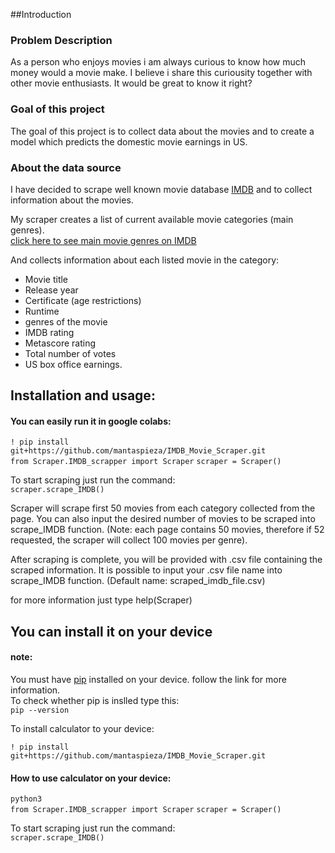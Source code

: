 ##Introduction

### Problem Description

As a person who enjoys movies i am always curious to know how much money would a movie make. I believe i share this curiousity together with other movie enthusiasts. It would be great to know it right?

### Goal of this project

The goal of this project is to collect data about the movies and to create a model which predicts the domestic movie earnings in US.

### About the data source

I have decided to scrape well known movie database [IMDB](https://www.imdb.com/?ref_=nv_home) and to collect information about the movies.

My scraper creates a list of current available movie categories (main genres).  
[click here to see main movie genres on IMDB](https://www.imdb.com/feature/genre/?ref_=nv_ch_gr)

And collects information about each listed movie in the category:
* Movie title
* Release year
* Certificate (age restrictions)
* Runtime
* genres of the movie
* IMDB rating
* Metascore rating
* Total number of votes
* US box office earnings.

## Installation and usage:    

#### You can easily run it in google colabs:  

`! pip install git+https://github.com/mantaspieza/IMDB_Movie_Scraper.git`  
`from Scraper.IMDB_scrapper import Scraper`
`scraper = Scraper()`

To start scraping just run the command:   
`scraper.scrape_IMDB()`

Scraper will scrape first 50 movies from each category collected from the page.
You can also input the desired number of movies to be scraped into scrape_IMDB function. (Note: each page contains 50 movies, therefore if 52 requested, the scraper will collect 100 movies per genre).

After scraping is complete, you will be provided with .csv file containing the scraped information. It is possible to input your .csv file name into scrape_IMDB function. (Default name: scraped_imdb_file.csv)

for more information just type help(Scraper)


## You can install it on your device  
#### note:    
You must have [pip](https://github.com/pypa/pip) installed on your device. follow the link for more information.    
To check whether pip is inslled type this:  
`pip --version`  

To install calculator to your device:  

`! pip install git+https://github.com/mantaspieza/IMDB_Movie_Scraper.git`


#### How to use calculator on your device:   

`python3`  
`from Scraper.IMDB_scrapper import Scraper`
`scraper = Scraper()`

To start scraping just run the command:   
`scraper.scrape_IMDB()`



